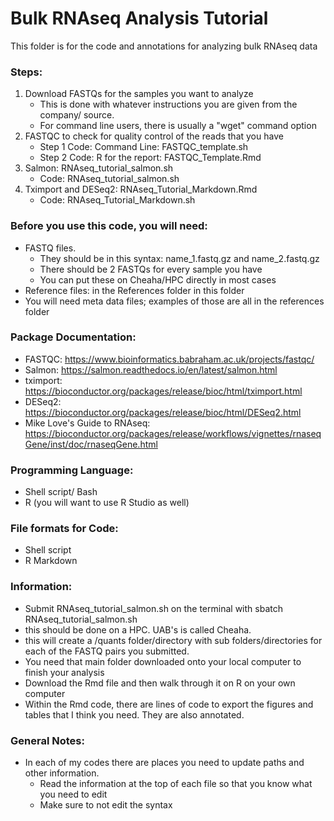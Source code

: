 # Bulk RNAseq Analysis Tutorial 

This folder is for the code and annotations for analyzing bulk RNAseq data 

### Steps: 
1) Download FASTQs for the samples you want to analyze
     * This is done with whatever instructions you are given from the company/ source.
     * For command line users, there is usually a "wget" command option
2) FASTQC to check for quality control of the reads that you have 
     * Step 1 Code: Command Line: FASTQC_template.sh 
     * Step 2 Code: R for the report: FASTQC_Template.Rmd 
3) Salmon: RNAseq_tutorial_salmon.sh 
     * Code: RNAseq_tutorial_salmon.sh 
4) Tximport and DESeq2: RNAseq_Tutorial_Markdown.Rmd 
     * Code: RNAseq_Tutorial_Markdown.sh 

### Before you use this code, you will need: 
* FASTQ files. 
  * They should be in this syntax: name_1.fastq.gz and name_2.fastq.gz 
  * There should be 2 FASTQs for every sample you have
  * You can put these on Cheaha/HPC directly in most cases
* Reference files: in the References folder in this folder
* You will need meta data files; examples of those are all in the references folder 

### Package Documentation:
* FASTQC: https://www.bioinformatics.babraham.ac.uk/projects/fastqc/
* Salmon: https://salmon.readthedocs.io/en/latest/salmon.html
* tximport: https://bioconductor.org/packages/release/bioc/html/tximport.html
* DESeq2: https://bioconductor.org/packages/release/bioc/html/DESeq2.html
* Mike Love's Guide to RNAseq: https://bioconductor.org/packages/release/workflows/vignettes/rnaseqGene/inst/doc/rnaseqGene.html

### Programming Language:
* Shell script/ Bash
* R (you will want to use R Studio as well)

### File formats for Code:
* Shell script 
* R Markdown

### Information: 
* Submit RNAseq_tutorial_salmon.sh on the terminal with sbatch RNAseq_tutorial_salmon.sh 
 * this should be done on a HPC. UAB's is called Cheaha. 
 * this will create a /quants folder/directory with sub folders/directories for each of the FASTQ pairs you submitted. 
 * You need that main folder downloaded onto your local computer to finish your analysis 
* Download the Rmd file and then walk through it on R on your own computer 
* Within the Rmd code, there are lines of code to export the figures and tables that I think you need. They are also annotated. 

### General Notes: 
* In each of my codes there are places you need to update paths and other information. 
   * Read the information at the top of each file so that you know what you need to edit
   * Make sure to not edit the syntax 
